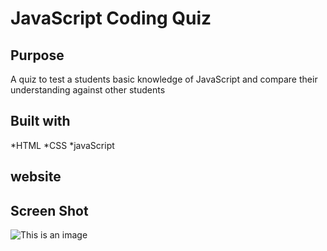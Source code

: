 # JavaScript Coding Quiz 


## Purpose
A quiz to test a students basic knowledge of JavaScript and compare their understanding against other students

## Built with
*HTML
*CSS
*javaScript

## website

## Screen Shot
![This is an image](screenshot.png)